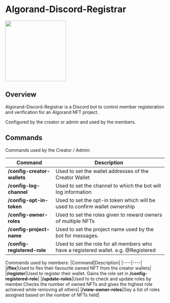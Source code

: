 # Algorand-Discord-Registrar

[<img src="https://open.autocode.com/static/images/open.svg?" width="192">](https://open.autocode.com/)

## Overview

Algorand-Discord-Registrar is a Discord bot to control member registeration and verification for an Algorand NFT project.

Configured by the creator or admin and used by the members.

## Commands

Commands used by the Creator / Admin:

|Command|Description|
|----|----|
|**/config-creator-wallets**|Used to set the wallet addresses of the Creator Wallet|
|**/config-log-channel**|Used to set the channel to which the bot will log information|
|**/config-opt-in-token**|Used to set the opt-in token which will be used to confirm wallet ownership|
|**/config-owner-roles**|Used to set the roles given to reward owners of multiple NFTs|
|**/config-project-name**|Used to set the project name used by the bot for messages.|
|**/config-registered-role**|Used to set the role for all members who have a registered wallet. e.g. @Registered|

Commands used by members:
|Command|Description|
|----|----|
|**/flex**|Used to flex their favourite owned NFT from the creator wallets|
|**/register**|Used to register their wallet. Gains the role set in **/config-registered-role**|
|**/update-roles**|Used to to check and update roles by member.Checks the number of owned NFTs and gives the highest role achieved while removing all others|
|**/view-owner-roles**|Gey a list of roles assigned based on the number of NFTs held|
